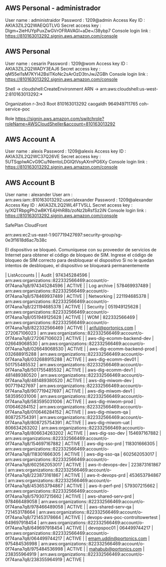 
## AWS Personal - administrador
User name : administraidor
Password : 1209@admin
Access Key ID : AKIA3ZIL2Q2WAEQGTLVG
Secret access key : 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
Console login link : https://810163013292.signin.aws.amazon.com/console

## AWS Personal
User name : cesarin
Password : 1209@wom
Access key ID : AKIA3ZIL2Q2WADY3EAJ6
Secret access key : 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
Console login link : https://810163013292.signin.aws.amazon.com/console


Shell -> cloudshell:CreateEnvironment
ARN -> arn:aws:cloudshell:us-west-2:810163013292:*


Organization 
r-3ro3 Root
	810163013292 caogaldh
	964949711765 coh-service-poc

Role 
https://signin.aws.amazon.com/switchrole?roleName=AWSCloudSheller&account=810163013292


## AWS Account A
User name : alexis
Password : 1209@alexis
Access key ID  : AKIA3ZIL2Q2WC37Q26VE
Secret access key : 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
Console login link : https://810163013292.signin.aws.amazon.com/console

## AWS Account B
User name : alexander 
User arn : arn:aws:iam::810163013292:user/alexander
Password : 1209@alexander
Access Key ID :  AKIA3ZIL2Q2WL4FTV5LL
Secret access key : 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
Console login link : https://810163013292.signin.aws.amazon.com/console


SafePlan CloudFront 



arn:aws:ec2:us-east-1:907719427697:security-group/sg-0e3f1618d6ac7b38c


El dispositivo se bloqueó. Comuníquese con su proveedor de servicios de Internet para obtener el código de bloqueo de SIM. Ingrese el código de bloqueo de SIM correcto para desbloquear el dispositivo Si no le quedan intentos de desbloqueo, el dispositivo se bloqueará permanentemente




|                                                             ListAccounts                                                             |
|  Audit                           |  974345284596 |  arn:aws:organizations::822332566469:account/o-0f74ana7q8/974345284596  |  ACTIVE |
|  Log archive                     |  578469937489 |  arn:aws:organizations::822332566469:account/o-0f74ana7q8/578469937489  |  ACTIVE |
|  Networking                      |  221194685378 |  arn:aws:organizations::822332566469:account/o-0f74ana7q8/221194685378  |  ACTIVE |
|  Security                        |  051949125628 |  arn:aws:organizations::822332566469:account/o-0f74ana7q8/051949125628  |  ACTIVE |
|  WOM                             |  822332566469 |  arn:aws:organizations::822332566469:account/o-0f74ana7q8/822332566469  |  ACTIVE |
|  ariful@portonics.com            |  272067106023 |  arn:aws:organizations::822332566469:account/o-0f74ana7q8/272067106023  |  ACTIVE |
|  aws-dig-ecomm-backend-dev       |  026649068530 |  arn:aws:organizations::822332566469:account/o-0f74ana7q8/026649068530  |  ACTIVE |
|  aws-dig-ecomm-backend-prod      |  032688915288 |  arn:aws:organizations::822332566469:account/o-0f74ana7q8/032688915288  |  ACTIVE |
|  aws-dig-ecomm-dev01             |  501755485532 |  arn:aws:organizations::822332566469:account/o-0f74ana7q8/501755485532  |  ACTIVE |
|  aws-dig-ecomm-dev1              |  481489380520 |  arn:aws:organizations::822332566469:account/o-0f74ana7q8/481489380520  |  ACTIVE |
|  aws-dig-miwom-dev               |  907719427697 |  arn:aws:organizations::822332566469:account/o-0f74ana7q8/907719427697  |  ACTIVE |
|  aws-dig-miwom-dev1              |  583595031006 |  arn:aws:organizations::822332566469:account/o-0f74ana7q8/583595031006  |  ACTIVE |
|  aws-dig-miwom-prod              |  010646284152 |  arn:aws:organizations::822332566469:account/o-0f74ana7q8/010646284152  |  ACTIVE |
|  aws-dig-miwom-qa                |  808725754391 |  arn:aws:organizations::822332566469:account/o-0f74ana7q8/808725754391  |  ACTIVE |
|  aws-dig-miwom-uat               |  806634263202 |  arn:aws:organizations::822332566469:account/o-0f74ana7q8/806634263202  |  ACTIVE |
|  aws-dig-sso-dev                 |  154697167882 |  arn:aws:organizations::822332566469:account/o-0f74ana7q8/154697167882  |  ACTIVE |
|  aws-dig-sso-prd                 |  118301666305 |  arn:aws:organizations::822332566469:account/o-0f74ana7q8/118301666305  |  ACTIVE |
|  aws-dig-sso-qa                  |  602562053017 |  arn:aws:organizations::822332566469:account/o-0f74ana7q8/602562053017  |  ACTIVE |
|  aws-it-devops-dev               |  223873161867 |  arn:aws:organizations::822332566469:account/o-0f74ana7q8/223873161867  |  ACTIVE |
|  aws-it-devops-prd               |  453653794867 |  arn:aws:organizations::822332566469:account/o-0f74ana7q8/453653794867  |  ACTIVE |
|  aws-it-perf-prd                 |  579307215662 |  arn:aws:organizations::822332566469:account/o-0f74ana7q8/579307215662  |  ACTIVE |
|  aws-shared-serv-prd             |  978466489058 |  arn:aws:organizations::822332566469:account/o-0f74ana7q8/978466489058  |  ACTIVE |
|  aws-shared-serv-qa              |  721453178664 |  arn:aws:organizations::822332566469:account/o-0f74ana7q8/721453178664  |  ACTIVE |
|  devops-aws-poc-controltowertest |  649697918454 |  arn:aws:organizations::822332566469:account/o-0f74ana7q8/649697918454  |  ACTIVE |
|  devopspoc01                     |  064499744217 |  arn:aws:organizations::822332566469:account/o-0f74ana7q8/064499744217  |  ACTIVE |
|  emam.uddin@portonics.com        |  975484536998 |  arn:aws:organizations::822332566469:account/o-0f74ana7q8/975484536998  |  ACTIVE |
|  mahabub@portonics.com           |  238355964919 |  arn:aws:organizations::822332566469:account/o-0f74ana7q8/238355964919  |  ACTIVE |